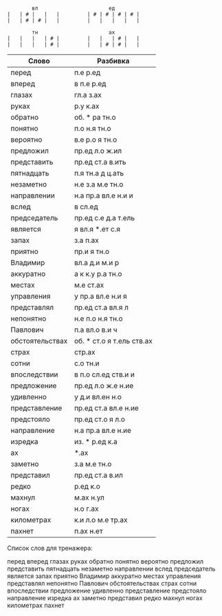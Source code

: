 ```

        вл                       ед
|   | # |   |   |         | # | # | # | # |
|   | # | # |   |         |   |   |   |   |

        тн                       ах
|   |   |   | # |         |   |   | # |   |
|   |   |   | # |         |   | # | # |   |

```

| Слово | Разбивка |
| --- | --- |
| перед | п.е р.ед | 
| вперед | в п.е р.ед | 
| глазах | гл.а з.ах | 
| руках | р.у к.ах | 
| обратно | об. \* ра тн.о | 
| понятно | п.о н.я тн.о | 
| вероятно | в.е р.о я тн.о | 
| предложил | пр.ед л.о ж.ил | 
| представить | пр.ед ст.а в.ить | 
| пятнадцать | п.я тн.а д ц.ать | 
| незаметно | н.е з.а м.е тн.о | 
| направлении | н.а пр.а вл.е н.и и | 
| вслед | в сл.ед | 
| председатель | пр.ед с.е д.а т.ель | 
| является | я вл.я  \*.ет с.я | 
| запах | з.а п.ах | 
| приятно | пр.и я тн.о | 
| Владимир | вл.а д.и м.и р | 
| аккуратно | а к к.у р.а тн.о | 
| местах | м.е ст.ах | 
| управления | у пр.а вл.е н.и я | 
| представлял | пр.ед ст.а вл.я л | 
| непонятно | н.е п.о н.я тн.о | 
| Павлович | п.а вл.о в.и ч | 
| обстоятельствах | об. \* ст.о я т.ель ств.ах | 
| страх | стр.ах | 
| сотни | с.о тн.и | 
| впоследствии | в п.о сл.ед ств.и и | 
| предложение | пр.ед л.о ж.е н.ие | 
| удивленно | у д.и вл.ен н.о | 
| представление | пр.ед ст.а вл.е н.ие | 
| предстояло | пр.ед ст.о я л.о | 
| направление | н.а пр.а вл.е н.ие | 
| изредка | из. \* р.ед к.а | 
| ах |  \*.ах | 
| заметно | з.а м.е тн.о | 
| представил | пр.ед ст.а в.ил | 
| редко | р.ед к.о | 
| махнул | м.ах н.ул | 
| ногах | н.о г.ах | 
| километрах | к.и л.о м.е тр.ах | 
| пахнет | п.ах н.ет | 

Список слов для тренажера:

перед вперед глазах руках обратно понятно вероятно предложил представить пятнадцать незаметно направлении вслед председатель является запах приятно Владимир аккуратно местах управления представлял непонятно Павлович обстоятельствах страх сотни впоследствии предложение удивленно представление предстояло направление изредка ах заметно представил редко махнул ногах километрах пахнет
